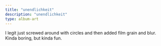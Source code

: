```yaml
---
title: "unendlichkeit"
description: "unendlichkeit"
type: album-art
---
```

I legit just screwed around with circles and then added film grain and blur. Kinda boring, but kinda fun.